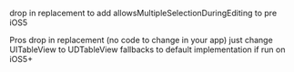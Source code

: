 drop in replacement to add allowsMultipleSelectionDuringEditing to pre iOS5

Pros
drop in replacement (no code to change in your app) just change UITableView to UDTableView
fallbacks to default implementation if run on iOS5+